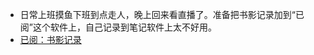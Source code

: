 - 日常上班摸鱼下班到点走人，晚上回来看直播了。准备把书影记录加到“已阅”这个软件上，自己记录到笔记软件上太不好用。
- [‎已阅：书影记录](https://apps.apple.com/app/id1589203887)